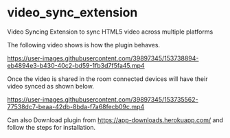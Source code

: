 # video_sync_extension

Video Syncing Extension to sync HTML5 video across multiple platforms

The following video shows is how the plugin behaves.

https://user-images.githubusercontent.com/39897345/153738894-eb4894e3-b430-40c2-bd59-1fb3d7f5fa45.mp4


Once the video is shared in the room connected devices will have their video synced as shown below.

https://user-images.githubusercontent.com/39897345/153735562-77538dc7-beaa-42db-8bda-f7a68fecb09c.mp4




Can also Download plugin from https://app-downloads.herokuapp.com/ and follow the steps for installation.
